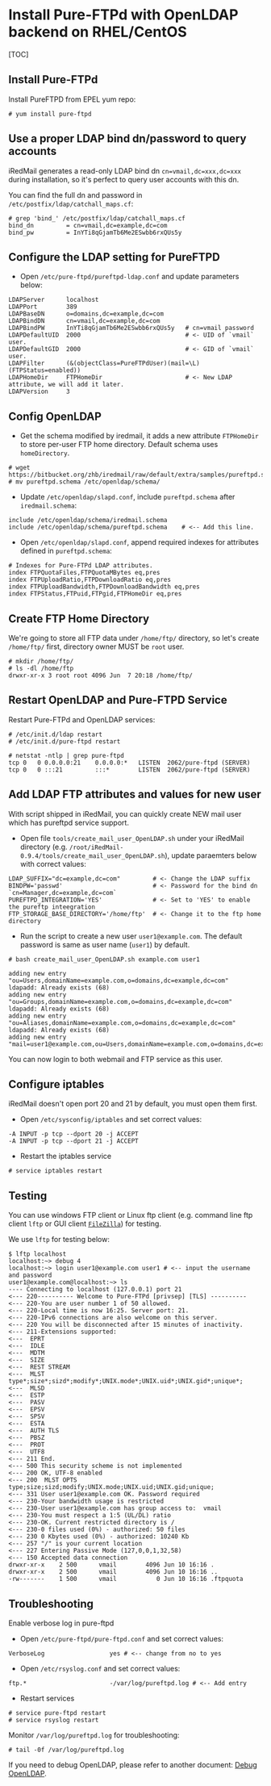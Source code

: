 # Install Pure-FTPd with OpenLDAP backend on RHEL/CentOS

[TOC]

## Install Pure-FTPd

Install PureFTPD from EPEL yum repo:

```
# yum install pure-ftpd
```

## Use a proper LDAP bind dn/password to query accounts

iRedMail generates a read-only LDAP bind dn `cn=vmail,dc=xxx,dc=xxx` during
installation, so it's perfect to query user accounts with this dn.

You can find the full dn and password in `/etc/postfix/ldap/catchall_maps.cf`:

```
# grep 'bind_' /etc/postfix/ldap/catchall_maps.cf
bind_dn         = cn=vmail,dc=example,dc=com
bind_pw         = InYTi8qGjamTb6Me2ESwbb6rxQUs5y
```

## Configure the LDAP setting for PureFTPD

* Open `/etc/pure-ftpd/pureftpd-ldap.conf` and update parameters below:

```
LDAPServer      localhost
LDAPPort        389
LDAPBaseDN      o=domains,dc=example,dc=com
LDAPBindDN      cn=vmail,dc=example,dc=com
LDAPBindPW      InYTi8qGjamTb6Me2ESwbb6rxQUs5y   # cn=vmail password
LDAPDefaultUID  2000                             # <- UID of `vmail` user.
LDAPDefaultGID  2000                             # <- GID of `vmail` user.
LDAPFilter      (&(objectClass=PureFTPdUser)(mail=\L)(FTPStatus=enabled))
LDAPHomeDir     FTPHomeDir                       # <- New LDAP attribute, we will add it later.
LDAPVersion     3
```

## Config OpenLDAP

* Get the schema modified by iredmail, it adds a new attribute `FTPHomeDir` to
  store per-user FTP home directory. Default schema uses `homeDirectory`.

```
# wget https://bitbucket.org/zhb/iredmail/raw/default/extra/samples/pureftpd.schema
# mv pureftpd.schema /etc/openldap/schema/
```

* Update `/etc/openldap/slapd.conf`, include `pureftpd.schema` after `iredmail.schema`:

```
include /etc/openldap/schema/iredmail.schema
include /etc/openldap/schema/pureftpd.schema    # <-- Add this line.
```

* Open `/etc/openldap/slapd.conf`, append required indexes for attributes
  defined in `pureftpd.schema`:

```
# Indexes for Pure-FTPd LDAP attributes.
index FTPQuotaFiles,FTPQuotaMBytes eq,pres
index FTPUploadRatio,FTPDownloadRatio eq,pres
index FTPUploadBandwidth,FTPDownloadBandwidth eq,pres
index FTPStatus,FTPuid,FTPgid,FTPHomeDir eq,pres
```

## Create FTP Home Directory

We're going to store all FTP data under `/home/ftp/` directory, so let's create
`/home/ftp/` first, directory owner MUST be `root` user.

```
# mkdir /home/ftp/
# ls -dl /home/ftp
drwxr-xr-x 3 root root 4096 Jun  7 20:18 /home/ftp/
```

## Restart OpenLDAP and Pure-FTPD Service

Restart Pure-FTPd and OpenLDAP services:

```
# /etc/init.d/ldap restart
# /etc/init.d/pure-ftpd restart

# netstat -ntlp | grep pure-ftpd
tcp 0   0 0.0.0.0:21    0.0.0.0:*   LISTEN  2062/pure-ftpd (SERVER)
tcp 0   0 :::21         :::*        LISTEN  2062/pure-ftpd (SERVER)
```

## Add LDAP FTP attributes and values for new user

With script shipped in iRedMail, you can quickly create NEW mail user which
has pureftpd service support.

* Open file `tools/create_mail_user_OpenLDAP.sh` under your iRedMail directory
  (e.g. `/root/iRedMail-0.9.4/tools/create_mail_user_OpenLDAP.sh`), update
  paraemters below with correct values:

```
LDAP_SUFFIX="dc=example,dc=com"         # <- Change the LDAP suffix
BINDPW='passwd'                         # <- Password for the bind dn `cn=Manager,dc=example,dc=com`
PUREFTPD_INTEGRATION='YES'              # <- Set to 'YES' to enable the pureftp inteegration
FTP_STORAGE_BASE_DIRECTORY='/home/ftp'  # <- Change it to the ftp home directory
```

* Run the script to create a new user `user1@example.com`. The default
  password is same as user name (`user1`) by default.

```
# bash create_mail_user_OpenLDAP.sh example.com user1

adding new entry "ou=Users,domainName=example.com,o=domains,dc=example,dc=com"
ldapadd: Already exists (68)
adding new entry "ou=Groups,domainName=example.com,o=domains,dc=example,dc=com"
ldapadd: Already exists (68)
adding new entry "ou=Aliases,domainName=example.com,o=domains,dc=example,dc=com"
ldapadd: Already exists (68)
adding new entry "mail=user1@example.com,ou=Users,domainName=example.com,o=domains,dc=example,dc=com"
```

You can now login to both webmail and FTP service as this user.

## Configure iptables

iRedMail doesn't open port 20 and 21 by default, you must open them first.

* Open `/etc/sysconfig/iptables` and set correct values:

```
-A INPUT -p tcp --dport 20 -j ACCEPT
-A INPUT -p tcp --dport 21 -j ACCEPT
```

* Restart the iptables service

```
# service iptables restart
```

## Testing

You can use windows FTP client or Linux ftp client (e.g. command line ftp
client `lftp` or GUI client [`FileZilla`](https://filezilla-project.org)) for
testing.

We use `lftp` for testing below:

```
$ lftp localhost
localhost:~> debug 4
localhost:~> login user1@example.com user1 # <-- input the username and password
user1@example.com@localhost:~> ls
---- Connecting to localhost (127.0.0.1) port 21
<--- 220---------- Welcome to Pure-FTPd [privsep] [TLS] ----------
<--- 220-You are user number 1 of 50 allowed.
<--- 220-Local time is now 16:25. Server port: 21.
<--- 220-IPv6 connections are also welcome on this server.
<--- 220 You will be disconnected after 15 minutes of inactivity.
<--- 211-Extensions supported:
<---  EPRT
<---  IDLE
<---  MDTM
<---  SIZE
<---  REST STREAM
<---  MLST type*;size*;sizd*;modify*;UNIX.mode*;UNIX.uid*;UNIX.gid*;unique*;
<---  MLSD
<---  ESTP
<---  PASV
<---  EPSV
<---  SPSV
<---  ESTA
<---  AUTH TLS
<---  PBSZ
<---  PROT
<---  UTF8
<--- 211 End.
<--- 500 This security scheme is not implemented
<--- 200 OK, UTF-8 enabled
<--- 200  MLST OPTS type;size;sizd;modify;UNIX.mode;UNIX.uid;UNIX.gid;unique;
<--- 331 User user1@example.com OK. Password required
<--- 230-Your bandwidth usage is restricted
<--- 230-User user1@example.com has group access to:  vmail
<--- 230-You must respect a 1:5 (UL/DL) ratio
<--- 230-OK. Current restricted directory is /
<--- 230-0 files used (0%) - authorized: 50 files
<--- 230 0 Kbytes used (0%) - authorized: 10240 Kb
<--- 257 "/" is your current location
<--- 227 Entering Passive Mode (127,0,0,1,32,58)
<--- 150 Accepted data connection
drwxr-xr-x    2 500      vmail        4096 Jun 10 16:16 .
drwxr-xr-x    2 500      vmail        4096 Jun 10 16:16 ..
-rw-------    1 500      vmail           0 Jun 10 16:16 .ftpquota
```

## Troubleshooting

Enable verbose log in pure-ftpd

* Open `/etc/pure-ftpd/pure-ftpd.conf`  and set correct values:

```
VerboseLog                  yes # <-- change from no to yes
```

* Open `/etc/rsyslog.conf` and set correct values:

```
ftp.*                       -/var/log/pureftpd.log # <-- Add entry
```

* Restart services

```
# service pure-ftpd restart
# service rsyslog restart
```

Monitor `/var/log/pureftpd.log` for troubleshooting:

```
# tail -0f /var/log/pureftpd.log
```

If you need to debug OpenLDAP, please refer to another document:  [Debug OpenLDAP](./debug.openldap.html).
